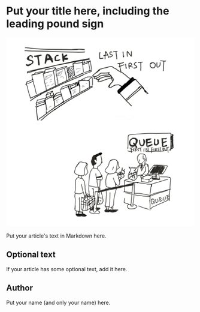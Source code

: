 <!-- BEGIN TITLE -->
# Put your title here, including the leading pound sign
<!-- END TITLE -->
![illustration.png](../article-rices-theorem/illustration.jpg)

<!-- BEGIN BODY -->
Put your article's text in Markdown here.
<!-- END BODY -->

## Optional text
<!-- BEGIN OPTIONAL -->
If your article has some optional text, add it here.
<!-- END OPTIONAL -->



## Author
<!-- BEGIN AUTHOR -->
Put your name (and only your name) here.
<!-- END AUTHOR -->
